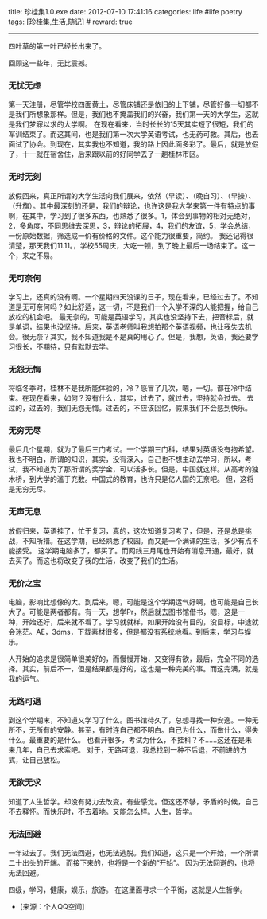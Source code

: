 title: 珍桂集1.0.exe
date: 2012-07-10 17:41:16
categories: life #life poetry
tags: [珍桂集,生活,随记]  # <!--more-->
reward: true

---

四叶草的第一叶已经长出来了。

回顾这一些年，无比震撼。

<!--more-->


### 无忧无虑
第一天注册，尽管学校四面黄土，尽管床铺还是依旧的上下铺，尽管好像一切都不是我们所想象那样。但是，我们也不掩盖我们的兴奋，我们第一天的大学生，这就是我们梦寐以求的大学啊。
在现在看来，当时长长的15天其实短了很短，我们的军训结束了。而这其间，也是我们第一次大学英语考试，也无药可救。其后，也去面试了协会。到现在，其实我也不知道，我的路上因此面多彩了。最后，就是放假了，十一就在宿舍住，后来跟以前的好同学去了一趟桂林市区。

### 无时无刻
放假回来，真正所谓的大学生活向我们展来，依然（早读）、（晚自习）、（早操）、（升旗）。其中最深刻的还是，我们的辩论，也许这是我大学来第一件有特点的事啊，在其中，学习到了很多东西，也熟悉了很多。1，体会到事物的相对无绝对，2，多角度，不同思维去深思，3，辩论的拓展，4，我们的友谊，5，学会总结，一份原始数据，筛选成一价有价格的文件。这个能力很重要，简约。
我还记得很清楚，那天我们11.11。，学校55周庆，大吃一顿，到了晚上最后一场结束了。这一个，来之不易。

### 无可奈何
学习上，还真的没有啊。一个星期四天没课的日子，现在看来，已经过去了。不知道是无可奈何吗？如此舒适，这一切，不是我们一个入学不深的人能把握，给自己放松的机会吧。
最无奈的，可能是英语学习，其实也没坚持下去，把音标后，就是单词，结果也没坚持。后来，英语老师叫我想拍那个英语视频，也让我失去机会。很无奈？其实，我不知道我是不是真的用心了。但是，我想，英语，我还要学习很长，不期待，只有默默去学。

### 无怨无悔
将临冬季时，桂林不是我所能体验的，冷？感冒了几次，嗯，一切。都在冷中结束。在现在看来，如何？没有什么，其实，过去了，就过去，坚持就会过去。
去过的，过去的，我们无怨无悔。过去的，不应该回忆，假果我们不会感到快乐。

### 无穷无尽
最后几个星期，就为了最后三门考试。一个学期三门科，结果对英语没有抱希望。我也不明白，所谓的知识，其实，没有深入，自己也不想主动去学习，所以，考试，我不知道为了那所谓的奖学金，可以活多长。但是，中国就这样。从高考的独木桥，到大学的滥于充数。中国式的教育，也许只是亿人国的无奈吧。
但，这将是无穷无尽。

### 无声无息
放假归来，英语挂了，忙于复习，真的，这次知道复习考了，但是，还是总是挑战，不知所措。在这学期，已经熟悉了校园。而又是一个满课的生活，多少有点不能接受。
这学期电脑多了，都买了。而网线三月尾也开始有消息开通，最好，就去买了。而这也将改变了我的生活，改变了我们的生活。

### 无价之宝
电脑，影响比想像的大。到后来，嗯，可能是这个学期运气好啊，也可能是自己长大了。可能是两者都有。有一天，想学Pr，然后就去图书馆借书，嗯，这是一种，开始还好，后来就不看了。学习就就样，如果开始没有目的，没目标，中途就会迷茫。AE，3dms，下载素材很多，但是都没有系统地看。到后来，学习与娱乐。

人开始的追求是很简单很美好的，而慢慢开始，又变得有欲，最后，完全不同的选择。其实，前后不一，但是结果都是好的，这也是一种完美的事。而这完满，就是我的运气。

### 无路可退
到这个学期末，不知道又学习了什么。图书馆待久了，总想寻找一种安逸。一种无所不，无所有的安静。甚至，有时连自己都不明白。自己为什么，而做什么，得失什么。最重要的是什么。
也看开很多，考试为什么，不挂科？不……这还在是未来几年，自己去求索吧。
对于，无路可退，我总找到一种不后退，不前进的方式，让自己放松。

### 无欲无求
知道了人生哲学。却没有努力去改变。有些感觉。但这还不够，矛盾的时候，自己不去释怀。而快乐时，不去着地。又能怎么样。人生，哲学。


### 无法回避
一年过去了。我们无法回避，也无法逃脱。我们知道，这只是一个开始，一个所谓二十出头的开端。
而接下来的，也将是一个新的“开始”。
因为无法回避的，也将无法回避。

四级，学习，健康，娱乐，旅游。
在这里面寻求一个平衡，这就是人生哲学。


- [来源：个人QQ空间]